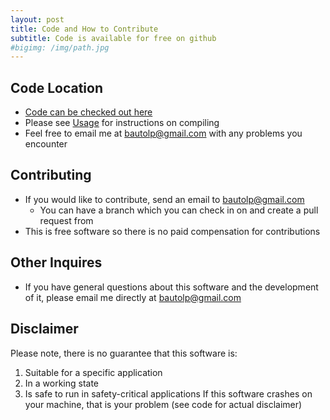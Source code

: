 ```yaml
---
layout: post
title: Code and How to Contribute
subtitle: Code is available for free on github
#bigimg: /img/path.jpg
---
```


## Code Location
- [Code can be checked out here](https://github.com/bautolp/gesture_recognition/tree/master/GestureRecognitionLibrary "Gesture Recognition Libraries Homepage")  
- Please see [Usage](https://bautolp.github.io/gesture_recognition/2018-08-04-usage/ "Gesture Recognition Usage Info") for instructions on compiling
- Feel free to email me at bautolp@gmail.com with any problems you encounter

## Contributing
- If you would like to contribute, send an email to bautolp@gmail.com
    - You can have a branch which you can check in on and create a pull request from
- This is free software so there is no paid compensation for contributions

## Other Inquires
- If you have general questions about this software and the development of it, please email me directly at bautolp@gmail.com

## Disclaimer
Please note, there is no guarantee that this software is: 
1. Suitable for a specific application
2. In a working state
3. Is safe to run in safety-critical applications
If this software crashes on your machine, that is your problem (see code for actual disclaimer)